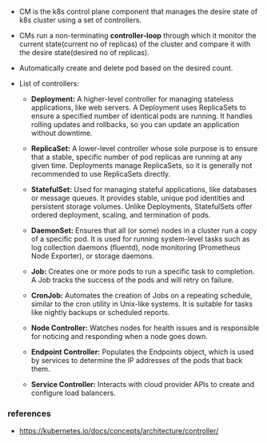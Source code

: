 - CM is the k8s control plane component that manages the desire state of k8s cluster using a set of controllers.
- CMs run a non-terminating **controller-loop** through which it monitor the current state(current no of replicas) of the cluster and compare it with the desire state(desired no of replicas).
- Automatically create and delete pod based on the desired count.

- List of controllers:
    - **Deployment:** A higher-level controller for managing stateless applications, like web servers. A Deployment uses ReplicaSets to ensure a specified number of identical pods are running. It handles rolling updates and rollbacks, so you can update an application without downtime.

    - **ReplicaSet:** A lower-level controller whose sole purpose is to ensure that a stable, specific number of pod replicas are running at any given time. Deployments manage ReplicaSets, so it is generally not recommended to use ReplicaSets directly.

    - **StatefulSet:** Used for managing stateful applications, like databases or message queues. It provides stable, unique pod identities and persistent storage volumes. Unlike Deployments, StatefulSets offer ordered deployment, scaling, and termination of pods.

    - **DaemonSet:** Ensures that all (or some) nodes in a cluster run a copy of a specific pod. It is used for running system-level tasks such as log collection daemons (fluentd), node monitoring (Prometheus Node Exporter), or storage daemons.

    - **Job:** Creates one or more pods to run a specific task to completion. A Job tracks the success of the pods and will retry on failure.

    - **CronJob:** Automates the creation of Jobs on a repeating schedule, similar to the cron utility in Unix-like systems. It is suitable for tasks like nightly backups or scheduled reports. 

    - **Node Controller:** Watches nodes for health issues and is responsible for noticing and responding when a node goes down.

    - **Endpoint Controller:** Populates the Endpoints object, which is used by services to determine the IP addresses of the pods that back them.

    - **Service Controller:** Interacts with cloud provider APIs to create and configure load balancers.  

### references
- https://kubernetes.io/docs/concepts/architecture/controller/